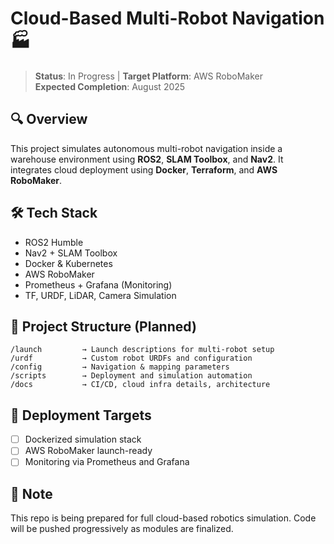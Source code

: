 # Cloud-Based Multi-Robot Navigation 🏭

> **Status**: In Progress | **Target Platform**: AWS RoboMaker  
> **Expected Completion**: August 2025

## 🔍 Overview
This project simulates autonomous multi-robot navigation inside a warehouse environment using **ROS2**, **SLAM Toolbox**, and **Nav2**. It integrates cloud deployment using **Docker**, **Terraform**, and **AWS RoboMaker**.

## 🛠️ Tech Stack
- ROS2 Humble
- Nav2 + SLAM Toolbox
- Docker & Kubernetes
- AWS RoboMaker
- Prometheus + Grafana (Monitoring)
- TF, URDF, LiDAR, Camera Simulation

## 📁 Project Structure (Planned)
```
/launch         → Launch descriptions for multi-robot setup  
/urdf           → Custom robot URDFs and configuration  
/config         → Navigation & mapping parameters  
/scripts        → Deployment and simulation automation  
/docs           → CI/CD, cloud infra details, architecture
```

## 🚀 Deployment Targets
- [ ] Dockerized simulation stack  
- [ ] AWS RoboMaker launch-ready  
- [ ] Monitoring via Prometheus and Grafana  

## 📌 Note
This repo is being prepared for full cloud-based robotics simulation. Code will be pushed progressively as modules are finalized.